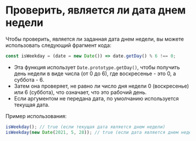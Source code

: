 # Проверить, является ли дата днем недели

Чтобы проверить, является ли заданная дата днем недели, вы можете использовать следующий фрагмент кода:

```js
const isWeekday = (date = new Date()) => date.getDay() % 6 !== 0;
```

- Эта функция использует `Date.prototype.getDay()`, чтобы получить день недели в виде числа (от 0 до 6), где воскресенье - это 0, а суббота - 6.
- Затем она проверяет, не равно ли число дня недели 0 (воскресенье) или 6 (суббота), что означает, что это рабочий день.
- Если аргументом не передана дата, по умолчанию используется текущая дата.

Пример использования:

```js
isWeekday(); // true (если текущая дата является днем недели)
isWeekday(new Date(2021, 5, 28)); // true (если дата является днем недели)
```
